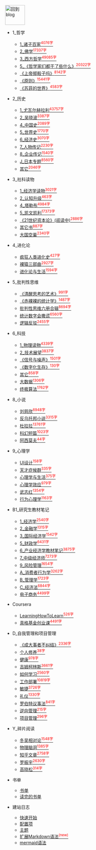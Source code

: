 
<a href="http://www.guofei.site" target='blog'>
<img src="http://www.guofei.site/public/img/me.png"  alt="回到blog" height="64" width="64">
</a>

* 1_哲学
    * [1_诸子百家<sup style = "color:red">4076字<sup>](docs/1_哲学/1_诸子百家.md)
    * [2_佛学<sup style = "color:red">17337字<sup>](docs/1_哲学/2_佛学.md)
    * [3_西方哲学<sup style = "color:red">49085字<sup>](docs/1_哲学/3_西方哲学.md)
    * [5_《哲学家们都干了些什么》<sup style = "color:red">20322字<sup>](docs/1_哲学/5_《哲学家们都干了些什么》.md)
    * [《上帝掷骰子吗》<sup style = "color:red">8142字<sup>](docs/1_哲学/《上帝掷骰子吗》.md)
    * [《原则》<sup style = "color:red">15441字<sup>](docs/1_哲学/《原则》.md)
    * [《苏菲的世界》<sup style = "color:red">4583字<sup>](docs/1_哲学/《苏菲的世界》.md)
* 2_历史
    * [1_尤瓦尔赫拉利<sup style = "color:red">43757字<sup>](docs/2_历史/1_尤瓦尔赫拉利.md)
    * [2_吴晓波<sup style = "color:red">3387字<sup>](docs/2_历史/2_吴晓波.md)
    * [4_中国史<sup style = "color:red">2089字<sup>](docs/2_历史/4_中国史.md)
    * [5_世界史<sup style = "color:red">1770字<sup>](docs/2_历史/5_世界史.md)
    * [6_经济史<sup style = "color:red">3070字<sup>](docs/2_历史/6_经济史.md)
    * [7_人物传记<sup style = "color:red">2230字<sup>](docs/2_历史/7_人物传记.md)
    * [8_企业传记<sup style = "color:red">1540字<sup>](docs/2_历史/8_企业传记.md)
    * [J_日本专题<sup style = "color:red">8560字<sup>](docs/2_历史/J_日本专题.md)
    * [其它<sup style = "color:red">2046字<sup>](docs/2_历史/其它.md)
* 3_社科读物
    * [1_经济学读物<sup style = "color:red">3021字<sup>](docs/3_社科读物/1_经济学读物.md)
    * [2_认知升级<sup style = "color:red">463字<sup>](docs/3_社科读物/2_认知升级.md)
    * [4_塔勒布<sup style = "color:red">4984字<sup>](docs/3_社科读物/4_塔勒布.md)
    * [5_凯文凯利<sup style = "color:red">17373字<sup>](docs/3_社科读物/5_凯文凯利.md)
    * [《21世纪资本论》(阅读中)<sup style = "color:red">2886字<sup>](docs/3_社科读物/《21世纪资本论》(阅读中).md)
    * [其它书<sup style = "color:red">887字<sup>](docs/3_社科读物/其它书.md)
    * [大国空巢<sup style = "color:red">2340字<sup>](docs/3_社科读物/大国空巢.md)
* 4_进化论
    * [疯狂人类进化史<sup style = "color:red">427字<sup>](docs/4_进化论/疯狂人类进化史.md)
    * [裸猿三部曲<sup style = "color:red">2927字<sup>](docs/4_进化论/裸猿三部曲.md)
    * [进化论与生活<sup style = "color:red">1594字<sup>](docs/4_进化论/进化论与生活.md)
* 5_批判性思维
    * [《清醒思考的艺术》<sup style = "color:red">991字<sup>](docs/5_批判性思维/《清醒思考的艺术》.md)
    * [《赤裸裸的统计学》<sup style = "color:red">1487字<sup>](docs/5_批判性思维/《赤裸裸的统计学》.md)
    * [批判性思维六册合辑<sup style = "color:red">8694字<sup>](docs/5_批判性思维/批判性思维六册合辑.md)
    * [统计数字会撒谎<sup style = "color:red">6560字<sup>](docs/5_批判性思维/统计数字会撒谎.md)
    * [逻辑反驳<sup style = "color:red">2455字<sup>](docs/5_批判性思维/逻辑反驳.md)
* 6_科技
    * [1_物理读物<sup style = "color:red">4339字<sup>](docs/6_科技/1_物理读物.md)
    * [2_技术展望<sup style = "color:red">3837字<sup>](docs/6_科技/2_技术展望.md)
    * [《信号与噪声》<sup style = "color:red">1501字<sup>](docs/6_科技/《信号与噪声》.md)
    * [《数字化生存》<sup style = "color:red">130字<sup>](docs/6_科技/《数字化生存》.md)
    * [其它<sup style = "color:red">858字<sup>](docs/6_科技/其它.md)
    * [大数据<sup style = "color:red">1306字<sup>](docs/6_科技/大数据.md)
    * [终极算法<sup style = "color:red">1762字<sup>](docs/6_科技/终极算法.md)
* 8_小说
    * [刘慈欣<sup style = "color:red">6948字<sup>](docs/8_小说/刘慈欣.md)
    * [反乌托邦小说<sup style = "color:red">3315字<sup>](docs/8_小说/反乌托邦小说.md)
    * [杜拉拉<sup style = "color:red">13761字<sup>](docs/8_小说/杜拉拉.md)
    * [科幻短篇<sup style = "color:red">1023字<sup>](docs/8_小说/科幻短篇.md)
    * [阿西莫夫<sup style = "color:red">44字<sup>](docs/8_小说/阿西莫夫.md)
* 9_心理学
    * [UI设计<sup style = "color:red">158字<sup>](docs/9_心理学/UI设计.md)
    * [天才症候群<sup style = "color:red">335字<sup>](docs/9_心理学/天才症候群.md)
    * [心理学与生活<sup style = "color:red">375字<sup>](docs/9_心理学/心理学与生活.md)
    * [心理学效应<sup style = "color:red">979字<sup>](docs/9_心理学/心理学效应.md)
    * [武志红<sup style = "color:red">1354字<sup>](docs/9_心理学/武志红.md)
    * [行为心理学<sup style = "color:red">1163字<sup>](docs/9_心理学/行为心理学.md)
* B1_研究生教材笔记
    * [1_经济学<sup style = "color:red">2540字<sup>](docs/B1_研究生教材笔记/1_经济学.md)
    * [2_金融学<sup style = "color:red">1315字<sup>](docs/B1_研究生教材笔记/2_金融学.md)
    * [3_国际经济学<sup style = "color:red">1542字<sup>](docs/B1_研究生教材笔记/3_国际经济学.md)
    * [5_财政学<sup style = "color:red">6431字<sup>](docs/B1_研究生教材笔记/5_财政学.md)
    * [6_产业经济学教材笔记<sup style = "color:red">3875字<sup>](docs/B1_研究生教材笔记/6_产业经济学教材笔记.md)
    * [7_中级经济师<sup style = "color:red">7273字<sup>](docs/B1_研究生教材笔记/7_中级经济师.md)
    * [9_风险管理<sup style = "color:red">1654字<sup>](docs/B1_研究生教材笔记/9_风险管理.md)
    * [A_消费者行为学<sup style = "color:red">3262字<sup>](docs/B1_研究生教材笔记/A_消费者行为学.md)
    * [B_管理学<sup style = "color:red">1723字<sup>](docs/B1_研究生教材笔记/B_管理学.md)
    * [C_经济法<sup style = "color:red">6844字<sup>](docs/B1_研究生教材笔记/C_经济法.md)
    * [电子商务<sup style = "color:red">4499字<sup>](docs/B1_研究生教材笔记/电子商务.md)
* Coursera
    * [LearningHowToLearn<sup style = "color:red">526字<sup>](docs/Coursera/LearningHowToLearn.md)
    * [真格基金创业课<sup style = "color:red">4491字<sup>](docs/Coursera/真格基金创业课.md)
* D_自我管理和项目管理
    * [《成大事者不纠结》<sup style = "color:red">2336字<sup>](docs/D_自我管理和项目管理/《成大事者不纠结》.md)
    * [个人修养<sup style = "color:red">38字<sup>](docs/D_自我管理和项目管理/个人修养.md)
    * [健康<sup style = "color:red">978字<sup>](docs/D_自我管理和项目管理/健康.md)
    * [吉姆柯林斯<sup style = "color:red">3661字<sup>](docs/D_自我管理和项目管理/吉姆柯林斯.md)
    * [如何学习<sup style = "color:red">2560字<sup>](docs/D_自我管理和项目管理/如何学习.md)
    * [工作部署<sup style = "color:red">10819字<sup>](docs/D_自我管理和项目管理/工作部署.md)
    * [敏捷<sup style = "color:red">3726字<sup>](docs/D_自我管理和项目管理/敏捷.md)
    * [礼仪<sup style = "color:red">1330字<sup>](docs/D_自我管理和项目管理/礼仪.md)
    * [罗伯特议事法<sup style = "color:red">841字<sup>](docs/D_自我管理和项目管理/罗伯特议事法.md)
    * [逆向管理<sup style = "color:red">215字<sup>](docs/D_自我管理和项目管理/逆向管理.md)
    * [项目管理<sup style = "color:red">296字<sup>](docs/D_自我管理和项目管理/项目管理.md)
* Y_碎片阅读
    * [冬吴相对论<sup style = "color:red">1548字<sup>](docs/Y_碎片阅读/冬吴相对论.md)
    * [物理脑洞<sup style = "color:red">1385字<sup>](docs/Y_碎片阅读/物理脑洞.md)
    * [知乎文章<sup style = "color:red">2758字<sup>](docs/Y_碎片阅读/知乎文章.md)
    * [罗振宇<sup style = "color:red">2630字<sup>](docs/Y_碎片阅读/罗振宇.md)
    * [高晓松<sup style = "color:red">314字<sup>](docs/Y_碎片阅读/高晓松.md)


* 书单
    * [书单](书单/书单.md)
    * [读完的书单](书单/读完的书单.md)
* 建站日志
    * [快速开始](建站日志/quickstart.md)
    * [配置项](建站日志/configuration.md)
    * [主题](建站日志/themes.md)
    * [扩展Markdown语法<sup style="color:red">(new)<sup>](建站日志/markdown.md)
    * [mermaid语法](建站日志/mermaid.md)
